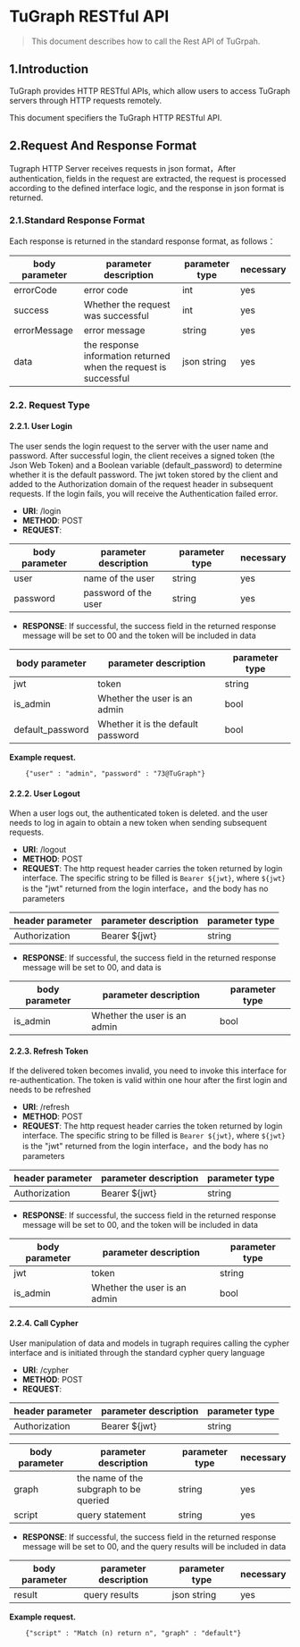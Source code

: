 # TuGraph RESTful API

> This document describes how to call the Rest API of TuGrpah.

## 1.Introduction
TuGraph provides HTTP RESTful APIs, which allow users to access TuGraph servers through HTTP requests remotely.

This document specifiers the TuGraph HTTP RESTful API.

## 2.Request And Response Format
Tugraph HTTP Server receives requests in json format，After authentication, fields in the request are extracted, the request is processed according to the defined interface logic, and the response in json format is returned.

### 2.1.Standard Response Format
Each response is returned in the standard response format, as follows：

| body parameter  | parameter description  | parameter type | necessary |
|--------------|------------------------|----------|-----------|
| errorCode    | error code             | int      | yes       |
| success      | Whether the request was successful | int      | yes       |
| errorMessage | error message          | string   | yes         |
| data         | the response information returned when the request is successful | json string | yes         |

### 2.2. Request Type

#### 2.2.1. User Login
The user sends the login request to the server with the user name and password. After successful login, the client receives a signed token (the Json Web Token) and a Boolean variable (default_password) to determine whether it is the default password. The jwt token stored by the client and added to the Authorization domain of the request header in subsequent requests. If the login fails, you will receive the Authentication failed error.

- **URI**:     /login
- **METHOD**:  POST
- **REQUEST**:

| body parameter | parameter description | parameter type  | necessary       |
|----------------|-----------------------|-------|------------|
| user           | name of the user      | string   | yes          |
| password       | password of the user  | string | yes          |

- **RESPONSE**:
  If successful, the success field in the returned response message will be set to 00 and the token will be included in data

| body parameter            | parameter description         | parameter type |
|------------------|------------------|----------------|
| jwt              | token               | string         |
| is_admin         | Whether the user is an admin     | bool           |
| default_password | Whether it is the default password           | bool           |

**Example request.**

```
    {"user" : "admin", "password" : "73@TuGraph"}
```

#### 2.2.2. User Logout
When a user logs out, the authenticated token is deleted. and the user needs to log in again to obtain a new token when sending subsequent requests.

- **URI**:     /logout
- **METHOD**:  POST
- **REQUEST**:
  The http request header carries the token returned by login interface. The specific string to be filled is `Bearer ${jwt}`, where `${jwt}` is the "jwt" returned from the login interface，and the body has no parameters

| header parameter           | parameter description | parameter type   |
|------------------|-----------------------|------------|
| Authorization              | Bearer ${jwt}         | string |

- **RESPONSE**:
  If successful, the success field in the returned response message will be set to 00, and data is

| body parameter         | parameter description           | parameter type |
|------------------|--------------------|----------------|
| is_admin         | Whether the user is an admin    | bool           |

#### 2.2.3. Refresh Token
If the delivered token becomes invalid, you need to invoke this interface for re-authentication. The token is valid within one hour after the first login and needs to be refreshed

- **URI**:     /refresh
- **METHOD**:  POST
- **REQUEST**:
  The http request header carries the token returned by login interface. The specific string to be filled is `Bearer ${jwt}`, where `${jwt}` is the "jwt" returned from the login interface，and the body has no parameters

| header parameter           | parameter description | parameter type   |
|------------------|-----------------------|------------|
| Authorization              | Bearer ${jwt}         | string |

- **RESPONSE**:
  If successful, the success field in the returned response message will be set to 00, and the token will be included in data

| body parameter | parameter description | parameter type |
|----------------|------|----------------|
| jwt            | token  | string         |
| is_admin       | Whether the user is an admin    | bool           |

#### 2.2.4. Call Cypher
User manipulation of data and models in tugraph requires calling the cypher interface and is initiated through the standard cypher query language

- **URI**:     /cypher
- **METHOD**:  POST
- **REQUEST**:

| header parameter           | parameter description | parameter type   |
|------------------|-----------------------|------------|
| Authorization              | Bearer ${jwt}         | string |

| body parameter  | parameter description | parameter type | necessary |
| ------- |------------------|---------|-----------|
| graph   | the name of the subgraph to be queried | string  | yes       |
| script   | query statement  | string  | yes         |

- **RESPONSE**:
  If successful, the success field in the returned response message will be set to 00, and the query results will be included in data

| body parameter  | parameter description | parameter type | necessary    |
| ------- |------|----------------|------------|
| result   | query results | json string    | yes          |

**Example request.**

```
    {"script" : "Match (n) return n", "graph" : "default"}
```